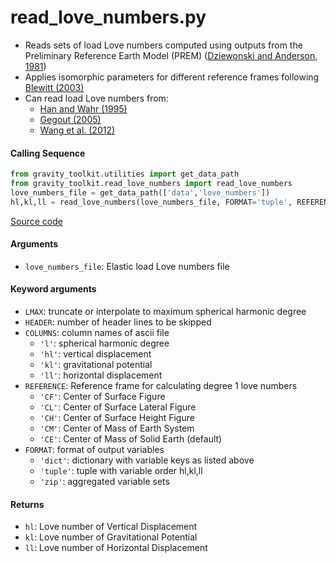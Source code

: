 read_love_numbers.py
====================

- Reads sets of load Love numbers computed using outputs from the Preliminary Reference Earth Model (PREM) ([Dziewonski and Anderson, 1981](https://doi.org/10.1016/0031-9201(81)90046-7))
- Applies isomorphic parameters for different reference frames following [Blewitt (2003)](https://doi.org/10.1029/2002JB002082)
- Can read load Love numbers from:
    * [Han and Wahr (1995)](https://doi.org/10.1111/j.1365-246X.1995.tb01819.x)
    * [Gegout (2005)](http://gemini.gsfc.nasa.gov/aplo/)
    * [Wang et al. (2012)](https://doi.org/10.1016/j.cageo.2012.06.022)

#### Calling Sequence
```python
from gravity_toolkit.utilities import get_data_path
from gravity_toolkit.read_love_numbers import read_love_numbers
love_numbers_file = get_data_path(['data','love_numbers'])
hl,kl,ll = read_love_numbers(love_numbers_file, FORMAT='tuple', REFERENCE='CF')
```
[Source code](https://github.com/tsutterley/read-GRACE-harmonics/blob/main/gravity_toolkit/read_love_numbers.py)

#### Arguments
- `love_numbers_file`: Elastic load Love numbers file

#### Keyword arguments
- `LMAX`: truncate or interpolate to maximum spherical harmonic degree
- `HEADER`: number of header lines to be skipped
- `COLUMNS`: column names of ascii file
    * `'l'`: spherical harmonic degree
    * `'hl'`: vertical displacement
    * `'kl'`: gravitational potential
    * `'ll'`: horizontal displacement
- `REFERENCE`: Reference frame for calculating degree 1 love numbers
    * `'CF'`: Center of Surface Figure
    * `'CL'`: Center of Surface Lateral Figure
    * `'CH'`: Center of Surface Height Figure
    * `'CM'`: Center of Mass of Earth System
    * `'CE'`: Center of Mass of Solid Earth (default)
- `FORMAT`: format of output variables
    * `'dict'`: dictionary with variable keys as listed above
    * `'tuple'`: tuple with variable order hl,kl,ll
    * `'zip'`: aggregated variable sets

#### Returns
- `hl`: Love number of Vertical Displacement
- `kl`: Love number of Gravitational Potential
- `ll`: Love number of Horizontal Displacement
